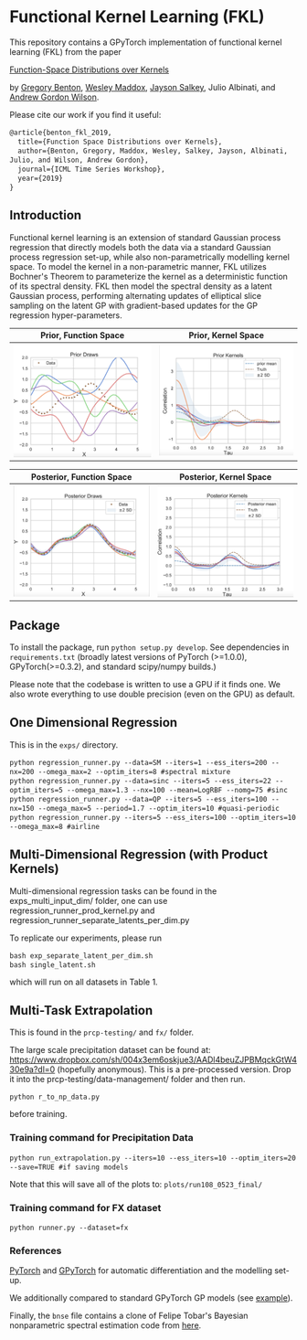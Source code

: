 # Functional Kernel Learning (FKL)

This repository contains a GPyTorch implementation of functional kernel learning (FKL) from the paper

[Function-Space Distributions over Kernels](http://roseyu.com/time-series-workshop/submissions/2019/timeseries-ICML19_paper_52.pdf)

by [Gregory Benton](https://g-benton.github.io/), [Wesley Maddox](https://wjmaddox.github.io), [Jayson Salkey](https://www.cs.cornell.edu/~salk/), Julio Albinati, and [Andrew Gordon Wilson](https://people.orie.cornell.edu/andrew/).

Please cite our work if you find it useful:
```
@article{benton_fkl_2019,
  title={Function Space Distributions over Kernels},
  author={Benton, Gregory, Maddox, Wesley, Salkey, Jayson, Albinati, Julio, and Wilson, Andrew Gordon},
  journal={ICML Time Series Workshop},
  year={2019}
}
```

## Introduction

Functional kernel learning is an extension of standard Gaussian process regression that directly models both
the data via a standard Gaussian process regression set-up, while also non-parametrically modelling kernel space.
To model the kernel in a non-parametric manner, FKL utilizes Bochner's Theorem to parameterize the kernel as a
deterministic function of its spectral density. FKL then model the spectral density as a latent Gaussian process,
performing alternating updates of elliptical slice sampling on the latent GP with gradient-based updates for the
GP regression hyper-parameters.

|     Prior, Function Space |   Prior, Kernel Space  |
:-------------------------:|:-------------------------:
<img src="plots/prior-data.png" width="360"> | <img src="plots/prior-kern.png" width="360">

|     Posterior, Function Space |   Posterior, Kernel Space  |
:-------------------------:|:-------------------------:
<img src="plots/post-data.png" width="360"> | <img src="plots/post-kern.png" width="360">

## Package

To install the package, run `python setup.py develop`.
See dependencies in `requirements.txt` (broadly latest versions of PyTorch (>=1.0.0), GPyTorch(>=0.3.2), and standard scipy/numpy builds.)

Please note that the codebase is written to use a GPU if it finds one. We also wrote everything to use double precision (even on the GPU) as default.

## One Dimensional Regression

This is in the `exps/` directory.

```
python regression_runner.py --data=SM --iters=1 --ess_iters=200 --nx=200 --omega_max=2 --optim_iters=8 #spectral mixture
python regression_runner.py --data=sinc --iters=5 --ess_iters=22 --optim_iters=5 --omega_max=1.3 --nx=100 --mean=LogRBF --nomg=75 #sinc
python regression_runner.py --data=QP --iters=5 --ess_iters=100 --nx=150 --omega_max=5 --period=1.7 --optim_iters=10 #quasi-periodic
python regression_runner.py --iters=5 --ess_iters=100 --optim_iters=10 --omega_max=8 #airline
```

## Multi-Dimensional Regression (with Product Kernels)

Multi-dimensional regression tasks can be found in the exps_multi_input_dim/ folder, one can use
regression_runner_prod_kernel.py and regression_runner_separate_latents_per_dim.py

To replicate our experiments, please run
```
bash exp_separate_latent_per_dim.sh
bash single_latent.sh
```
which will run on all datasets in Table 1.

## Multi-Task Extrapolation

This is found in the `prcp-testing/` and `fx/` folder.

The large scale precipitation dataset can be found at: https://www.dropbox.com/sh/004x3em6oskjue3/AADl4beuZJPBMqckGtW430e9a?dl=0 (hopefully anonymous).
This is a pre-processed version. Drop it into the prcp-testing/data-management/ folder and then run.

```
python r_to_np_data.py
```

before training.

### Training command for Precipitation Data

```
python run_extrapolation.py --iters=10 --ess_iters=10 --optim_iters=20 --save=TRUE #if saving models
```

Note that this will save all of the plots to: `plots/run108_0523_final/`

### Training command for FX dataset

```
python runner.py --dataset=fx
```

### References

[PyTorch](https://pytorch.org) and [GPyTorch](https://gpytorch.ai) for automatic differentiation and the modelling set-up.

We additionally compared to standard GPyTorch GP models (see [example](https://github.com/cornellius-gp/gpytorch/blob/master/examples/01_Simple_GP_Regression/Simple_GP_Regression.ipynb)).

Finally, the `bnse` file contains a clone of Felipe Tobar's Bayesian nonparametric spectral estimation code from [here](https://github.com/GAMES-UChile/BayesianSpectralEstimation).
